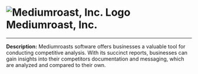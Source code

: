 
# ![Mediumroast, Inc. Logo](https://www.mediumroast.io/favicon.png "Mediumroast, Inc.") Mediumroast, Inc.

---

**Description:** Mediumroasts software offers businesses a valuable tool for conducting competitive analysis. With its succinct reports, businesses can gain insights into their competitors documentation and messaging, which are analyzed and compared to their own.
